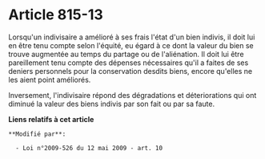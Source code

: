 # Article 815-13

Lorsqu'un indivisaire a amélioré à ses frais l'état d'un bien indivis, il doit lui en être tenu compte selon l'équité, eu
égard à ce dont la valeur du bien se trouve augmentée au temps du partage ou de l'aliénation. Il doit lui être pareillement
tenu compte des dépenses nécessaires qu'il a faites de ses deniers personnels pour la conservation desdits biens, encore
qu'elles ne les aient point améliorés.

Inversement, l'indivisaire répond des dégradations et déteriorations qui ont diminué la valeur des biens indivis par son fait
ou par sa faute.

**Liens relatifs à cet article**

	**Modifié par**:

	  - Loi n°2009-526 du 12 mai 2009 - art. 10
